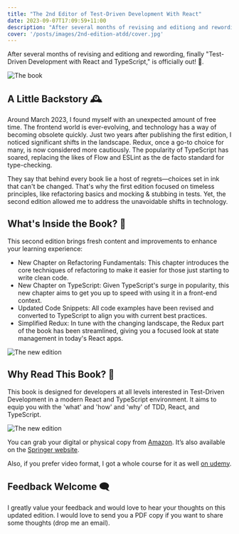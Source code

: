 ```yaml
---
title: "The 2nd Editor of Test-Driven Development With React"
date: 2023-09-07T17:09:59+11:00
description: "After several months of revising and editiong and rewording, finally \"Test-Driven Development with React and TypeScript,\" is officially out!"
cover: '/posts/images/2nd-edition-atdd/cover.jpg'
---
```


After several months of revising and editiong and rewording, finally "Test-Driven Development with React and TypeScript," is officially out! 🎉.

![The book](/posts/images/2nd-edition-atdd/book.png)

## A Little Backstory 🕰️

Around March 2023, I found myself with an unexpected amount of free time. The frontend world is ever-evolving, and technology has a way of becoming obsolete quickly. Just two years after publishing the first edition, I noticed significant shifts in the landscape. Redux, once a go-to choice for many, is now considered more cautiously. The popularity of TypeScript has soared, replacing the likes of Flow and ESLint as the de facto standard for type-checking.

They say that behind every book lie a host of regrets—choices set in ink that can't be changed. That's why the first edition focused on timeless principles, like refactoring basics and mocking & stubbing in tests. Yet, the second edition allowed me to address the unavoidable shifts in technology.

## What's Inside the Book? 📖

This second edition brings fresh content and improvements to enhance your learning experience:

- New Chapter on Refactoring Fundamentals: This chapter introduces the core techniques of refactoring to make it easier for those just starting to write clean code.
- New Chapter on TypeScript: Given TypeScript's surge in popularity, this new chapter aims to get you up to speed with using it in a front-end context.
- Updated Code Snippets: All code examples have been revised and converted to TypeScript to align you with current best practices.
- Simplified Redux: In tune with the changing landscape, the Redux part of the book has been streamlined, giving you a focused look at state management in today's React apps.

![The new edition](/posts/images/2nd-edition-atdd/tasking.png)

## Why Read This Book? 🤔

This book is designed for developers at all levels interested in Test-Driven Development in a modern React and TypeScript environment. It aims to equip you with the 'what' and 'how' and 'why' of TDD, React, and TypeScript.

![The new edition](/posts/images/2nd-edition-atdd/bdd.png)

You can grab your digital or physical copy from [Amazon](https://www.amazon.com.au/Test-Driven-Development-React-TypeScript-Maintainable/dp/1484296478/ref=tmm_pap_swatch_0?_encoding=UTF8&qid=&sr=). It’s also available on the [Springer website](https://link.springer.com/book/10.1007/978-1-4842-9648-6).

Also, if you prefer video format, I got a whole course for it as well [on udemy](https://www.udemy.com/course/mastering-maintainable-react).

## Feedback Welcome 🗨️

I greatly value your feedback and would love to hear your thoughts on this updated edition. I would love to send you a PDF copy if you want to share some thoughts (drop me an email).